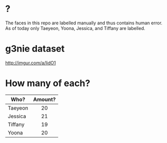 # ?
The faces in this repo are labelled manually and thus contains human error. As of today only Taeyeon, Yoona, Jessica, and Tiffany are labelled. 

# g3nie dataset
http://imgur.com/a/lidO1

# How many of each?
| Who?  | Amount? |
| ------ |:------:| 
| Taeyeon | 20 | 
| Jessica | 21 | 
| Tiffany | 19 |
| Yoona | 20 |
